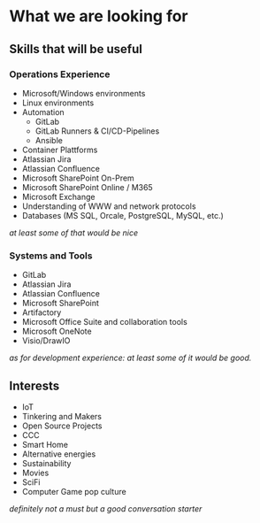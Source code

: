 # What we are looking for

## Skills that will be useful

### Operations Experience

- Microsoft/Windows environments
- Linux environments
- Automation
  - GitLab
  - GitLab Runners & CI/CD-Pipelines
  - Ansible
- Container Plattforms
- Atlassian Jira
- Atlassian Confluence
- Microsoft SharePoint On-Prem
- Microsoft SharePoint Online / M365
- Microsoft Exchange
- Understanding of WWW and network protocols
- Databases (MS SQL, Orcale, PostgreSQL, MySQL, etc.)

_at least some of that would be nice_  

### Systems and Tools

- GitLab
- Atlassian Jira
- Atlassian Confluence
- Microsoft SharePoint
- Artifactory
- Microsoft Office Suite and collaboration tools
- Microsoft OneNote
- Visio/DrawIO

_as for development experience: at least some of it would be good._  

## Interests

- IoT
- Tinkering and Makers
- Open Source Projects
- CCC
- Smart Home
- Alternative energies
- Sustainability
- Movies
- SciFi
- Computer Game pop culture

_definitely not a must but a good conversation starter_
